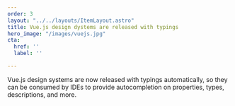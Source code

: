 ```yaml
---
order: 3
layout: "../../layouts/ItemLayout.astro"
title: Vue.js design dystems are released with typings
hero_image: "/images/vuejs.jpg"
cta:
  href: ''
  label: ''

---
```

Vue.js design systems are now released with typings automatically, so they can be consumed by IDEs to provide autocompletion on properties, types, descriptions, and more.